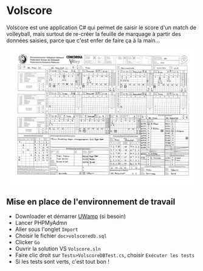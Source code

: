 # Volscore
 
 Volscore est une application C# qui permet de saisir le score d'un match de volleyball, mais surtout de re-créer la feuille de marquage à partir des données saisies, parce que c'est enfer de faire ça à la main...

 ![](doc/feuille%20de%20match%20officielle%20remplie.png)


## Mise en place de l'environnement de travail

- Downloader et démarrer [UWamp](https://www.uwamp.com/fr/?page=download) (si besoin)
- Lancer PHPMyAdmn
- Aller sous l'onglet `Import`
- Choisir le fichier `doc>volscoredb.sql`
- Clicker `Go`
- Ouvrir la solution VS `Volscore.sln`
- Faire clic droit sur `Tests>VolscoreDBTest.cs`, choisir `Exécuter les tests`
- Si les tests sont verts, c'est tout bon !